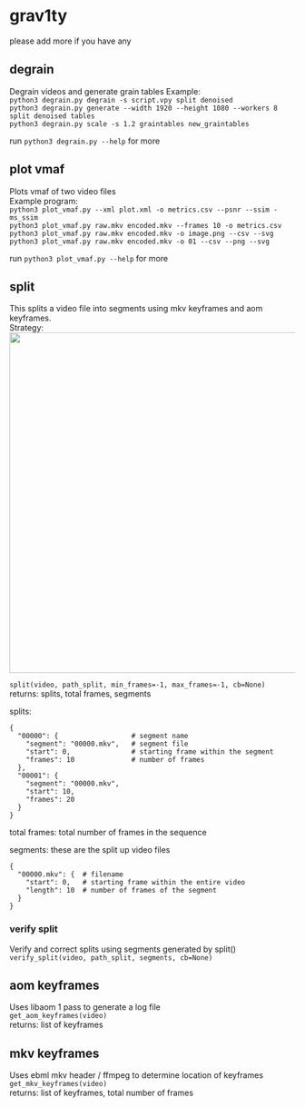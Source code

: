 # grav1ty

please add more if you have any

## degrain
Degrain videos and generate grain tables
Example:  
`python3 degrain.py degrain -s script.vpy split denoised`  
`python3 degrain.py generate --width 1920 --height 1080 --workers 8 split denoised tables`  
`python3 degrain.py scale -s 1.2 graintables new_graintables`  

run `python3 degrain.py --help` for more

## plot vmaf
Plots vmaf of two video files  
Example program:  
`python3 plot_vmaf.py --xml plot.xml -o metrics.csv --psnr --ssim -ms_ssim`  
`python3 plot_vmaf.py raw.mkv encoded.mkv --frames 10 -o metrics.csv`  
`python3 plot_vmaf.py raw.mkv encoded.mkv -o image.png --csv --svg`  
`python3 plot_vmaf.py raw.mkv encoded.mkv -o 01 --csv --png --svg`

run `python3 plot_vmaf.py --help` for more

## split
This splits a video file into segments using mkv keyframes and aom keyframes.  
Strategy:  
<img src="https://cdn.discordapp.com/attachments/728428735824396299/732197984430981195/split_strategy.png" width="600">

`split(video, path_split, min_frames=-1, max_frames=-1, cb=None)`  
returns: splits, total frames, segments  

splits:
```
{
  "00000": {                  # segment name
    "segment": "00000.mkv",   # segment file
    "start": 0,               # starting frame within the segment
    "frames": 10              # number of frames
  },
  "00001": {
    "segment": "00000.mkv",
    "start": 10,
    "frames": 20
  }
}
```

total frames: total number of frames in the sequence

segments: these are the split up video files
```
{
  "00000.mkv": {  # filename
    "start": 0,   # starting frame within the entire video
    "length": 10  # number of frames of the segment
  }
}
```

### verify split
Verify and correct splits using segments generated by split()
`verify_split(video, path_split, segments, cb=None)`  

## aom keyframes
Uses libaom 1 pass to generate a log file  
`get_aom_keyframes(video)`  
returns: list of keyframes

## mkv keyframes
Uses ebml mkv header / ffmpeg to determine location of keyframes  
`get_mkv_keyframes(video)`  
returns: list of keyframes, total number of frames  
